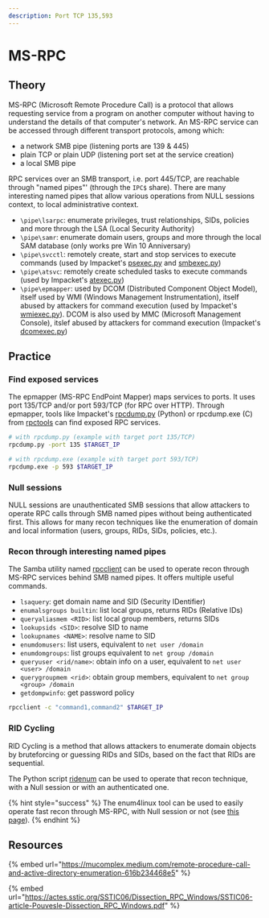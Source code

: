 ```yaml
---
description: Port TCP 135,593
---
```


# MS-RPC

## Theory

MS-RPC (Microsoft Remote Procedure Call) is a protocol that allows requesting service from a program on another computer without having to understand the details of that computer's network. An MS-RPC service can be accessed through different transport protocols, among which:

* a network SMB pipe (listening ports are 139 & 445)
* plain TCP or plain UDP (listening port set at the service creation)
* a local SMB pipe

RPC services over an SMB transport, i.e. port 445/TCP, are reachable through "named pipes"' (through the `IPC$` share). There are many interesting named pipes that allow various operations from NULL sessions context, to local administrative context.

* `\pipe\lsarpc`: enumerate privileges, trust relationships, SIDs, policies and more through the LSA (Local Security Authority)
* `\pipe\samr`: enumerate domain users, groups and more through the local SAM database (only works pre Win 10 Anniversary)
* `\pipe\svcctl`: remotely create, start and stop services to execute commands (used by Impacket's [psexec.py](https://github.com/SecureAuthCorp/impacket/blob/master/examples/psexec.py) and [smbexec.py](https://github.com/SecureAuthCorp/impacket/blob/master/examples/smbexec.py))
* `\pipe\atsvc`: remotely create scheduled tasks to execute commands (used by Impacket's [atexec.py](https://github.com/SecureAuthCorp/impacket/blob/master/examples/atexec.py))
* `\pipe\epmapper`: used by DCOM (Distributed Component Object Model), itself used by WMI (Windows Management Instrumentation), itself abused by attackers for command execution (used by Impacket's [wmiexec.py](https://github.com/SecureAuthCorp/impacket/blob/master/examples/wmiexec.py)). DCOM is also used by MMC (Microsoft Management Console), itslef abused by attackers for command execution (Impacket's [dcomexec.py](https://github.com/SecureAuthCorp/impacket/blob/master/examples/dcomexec.py))

## Practice

### Find exposed services

The epmapper (MS-RPC EndPoint Mapper) maps services to ports. It uses port 135/TCP and/or port 593/TCP (for RPC over HTTP). Through epmapper, tools like Impacket's [rpcdump.py](https://github.com/SecureAuthCorp/impacket/blob/master/examples/rpcdump.py) (Python) or rpcdump.exe (C) from [rpctools](https://resources.oreilly.com/examples/9780596510305/tree/master/tools/rpctools) can find exposed RPC services.

```bash
# with rpcdump.py (example with target port 135/TCP)
rpcdump.py -port 135 $TARGET_IP

# with rpcdump.exe (example with target port 593/TCP)
rpcdump.exe -p 593 $TARGET_IP
```

### Null sessions

NULL sessions are unauthenticated SMB sessions that allow attackers to operate RPC calls through SMB named pipes without being authenticated first. This allows for many recon techniques like the enumeration of domain and local information (users, groups, RIDs, SIDs, policies, etc.).

### Recon through interesting named pipes

The Samba utility named [rpcclient](https://www.samba.org/samba/docs/current/man-html/rpcclient.1.html) can be used to operate recon through MS-RPC services behind SMB named pipes. It offers multiple useful commands.

* `lsaquery`: get domain name and SID (Security IDentifier)
* `enumalsgroups builtin`: list local groups, returns RIDs (Relative IDs)
* `queryaliasmem <RID>`: list local group members, returns SIDs
* `lookupsids <SID>`: resolve SID to name
* `lookupnames <NAME>`: resolve name to SID
* `enumdomusers`: list users, equivalent to `net user /domain`
* `enumdomgroups`: list groups equivalent to `net group /domain`
* `queryuser <rid/name>`: obtain info on a user, equivalent to `net user <user> /domain`
* `querygroupmem <rid>`: obtain group members, equivalent to `net group <group> /domain`
* `getdompwinfo`: get password policy

```bash
rpcclient -c "command1,command2" $TARGET_IP
```

### RID Cycling

RID Cycling is a method that allows attackers to enumerate domain objects by bruteforcing or guessing RIDs and SIDs, based on the fact that RIDs are sequential.

The Python script [ridenum](https://github.com/trustedsec/ridenum) can be used to operate that recon technique, with a Null session or with an authenticated one.

{% hint style="success" %}
The enum4linux tool can be used to easily operate fast recon through MS-RPC, with Null session or not (see [this page](../../../ad/recon/tools/enum4linux.md)).
{% endhint %}

## Resources

{% embed url="https://mucomplex.medium.com/remote-procedure-call-and-active-directory-enumeration-616b234468e5" %}

{% embed url="https://actes.sstic.org/SSTIC06/Dissection_RPC_Windows/SSTIC06-article-Pouvesle-Dissection_RPC_Windows.pdf" %}
